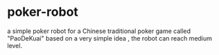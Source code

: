 # poker-robot
a simple poker robot for a Chinese traditional poker game called "PaoDeKuai" based on a very simple idea , the robot can reach medium level.
